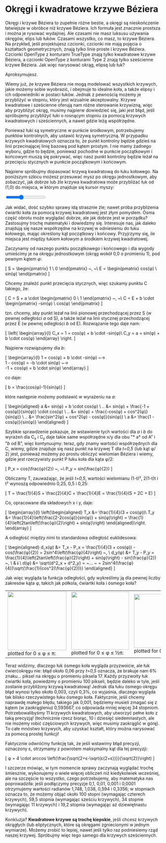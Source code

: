 # Okręgi i kwadratowe krzywe Béziera

Okręgi i krzywe Béziera to zupełnie różne bestie, a okręgi są nieskończenie łatwiejsze w obróbce niż krzywe Béziera. Ich formuła jest znacznie prostsza i można je rysować wydajniej. Ale czasami nie masz luksusu używania okręgów, elips lub łuków. Czasami wszystko, co masz, to krzywe Béziera. Na przykład, jeśli projektujesz czcionki, czcionki nie mają pojęcia o kształtach geometrycznych, znają tylko linie proste i krzywe Béziera. Czcionki OpenType z konturami TrueType znają tylko kwadratowe krzywe Béziera, a czcionki OpenType z konturami Type 2 znają tylko sześcienne krzywe Béziera. Jak więc narysować okrąg, elipsę lub łuk?

Aproksymujesz.

Wiemy już, że krzywe Béziera nie mogą modelować wszystkich krzywych, jakie możemy sobie wyobrazić, i obejmuje to idealne koła, a także elipsy i ich odpowiedniki w postaci łuków. Jednak z pewnością możemy je przybliżyć w stopniu, który jest wizualnie akceptowalny. Krzywe kwadratowe i sześcienne oferują nam różne sterowanie krzywizną, więc aby przybliżyć okrąg, musimy najpierw dowiedzieć się, jaki jest błąd, jeśli spróbujemy przybliżyć łuki o rosnącym stopniu za pomocą krzywych kwadratowych i sześciennych, a nawet gdzie leżą współrzędne.

Ponieważ łuki są symetryczne w punkcie środkowym, potrzebujemy punktów kontrolnych, aby ustawić krzywą symetryczną. W przypadku krzywych kwadratowych oznacza to, że punkt kontrolny będzie gdzieś na linii przecinającej linię bazową pod kątem prostym. I nie mamy żadnego wyboru, gdzie to będzie, ponieważ pochodne w punkcie początkowym i końcowym muszą się pokrywać, więc nasz punkt kontrolny będzie leżał na przecięciu stycznych w punkcie początkowym i końcowym.

Najpierw spróbujmy dopasować krzywą kwadratową do łuku kołowego. Na poniższym szkicu możesz przesuwać mysz po okręgu jednostkowym, aby zobaczyć, jak dobrze lub źle krzywa kwadratowa może przybliżać łuk od (1,0) do miejsca, w którym znajduje się kursor myszy:

<graphics-element title="Przybliżenie łuku kwadratową krzywą Béziera" width="400" height="400" src="./arc-approximation.js">
  <input type="range" min="-3.1415" max="3.1415" step="0.01" value="-0.7854" class="slide-control">
</graphics-element>

Jak widać, dość szybko sprawy idą strasznie źle; nawet próba przybliżenia ćwiartki koła za pomocą krzywej kwadratowej jest złym pomysłem. Ósma część obrotu może wyglądać dobrze, ale jak dobrze jest w porządku? Zastosujmy trochę matematyki i dowiedzmy się. Interesuje nas, jak daleko znajdują się nasze współrzędne na krzywej w odniesieniu do łuku kołowego, mając określony kąt początkowy i końcowy. Przyjrzymy się, ile miejsca jest między łukiem kołowym a środkiem krzywej kwadratowej.

Zaczynamy od naszego punktu początkowego i końcowego i dla wygody umieścimy je na okręgu jednostkowym (okrąg wokół 0,0 o promieniu 1), pod pewnym kątem *φ*:

\[
  S = \begin{pmatrix} 1 \\ 0 \end{pmatrix} ~, ~\  E = \begin{pmatrix} cos(φ) \\ sin(φ) \end{pmatrix}
\]

Chcemy znaleźć punkt przecięcia stycznych, więc szukamy punktu C takiego, że:

\[
  C = S + a \cdot \begin{pmatrix} 0 \\ 1 \end{pmatrix} ~, ~\ C = E + b \cdot \begin{pmatrix} -sin(φ) \\ cos(φ) \end{pmatrix}
\]

tzn. chcemy, aby punkt leżał na linii pionowej przechodzącej przez S (w pewnej odległości *a* od S), a także leżał na linii stycznej przechodzącej przez E (w pewnej odległości *b* od E). Rozwiązanie tego daje nam:

\[
  \left\{ \begin{array}{l}
    C_x = 1 = cos(φ) + b \cdot -sin(φ)\\
    C_y = a = sin(φ) + b \cdot cos(φ)
  \end{array} \right.
\]

Najpierw rozwiązujemy dla *b*:

\[
  \begin{array}{l}
    1 = cos(φ) + b \cdot -sin(φ) ~→ \
    1 - cos(φ) = -b \cdot sin(φ) ~→ \
    -1 + cos(φ) = b \cdot sin(φ)
  \end{array}
\]

co daje:

\[
  b = \frac{cos(φ)-1}{sin(φ)}
\]

które następnie możemy podstawić w wyrażeniu na *a*:

\[
  \begin{aligned}
    a &= sin(φ) + b \cdot cos(φ) \\
    .. &= sin(φ) + \frac{-1 + cos(φ)}{sin(φ)} \cdot cos(φ) \\
    .. &= sin(φ) + \frac{-cos(φ) + cos^2(φ)}{sin(φ)} \\
    .. &= \frac{sin^2(φ) + cos^2(φ) - cos(φ)}{sin(φ)} \\
    a &= \frac{1 - cos(φ)}{sin(φ)}
  \end{aligned}
\]

Szybkie sprawdzenie pokazuje, że wstawienie tych wartości dla *a* i *b* do wyrażeń dla C<sub>x</sub> i C<sub>y</sub> daje takie same współrzędne x/y dla obu "* a* od A” i "*b* od B”, więc kontynuujmy: teraz, gdy znamy wartości współrzędnych dla C, wiemy, gdzie znajduje się nasz punkt na krzywej T dla *t=0,5* (lub kąt φ/ 2) jest, ponieważ możemy po prostu obliczyć wielomian Béziera i wiemy, gdzie jest rzeczywisty punkt P łuku koła dla kąta φ/2:

\[
  P_x = cos(\frac{φ}{2}) ~, ~\  P_y = sin(\frac{φ}{2})
\]

Obliczamy T, zauważając, że jeśli *t=0,5*, wartości wielomianu (1-t)², 2(1-t)t i t² wynoszą odpowiednio 0,25, 0,5 i 0,25:

\[
  T = \frac{1}{4}S + \frac{2}{4}C + \frac{1}{4}E = \frac{1}{4}(S + 2C + E)
\]

Co, opracowane dla składowych x i y, daje:

\[
  \begin{array}{l}
    \left\{\begin{aligned}
    T_x &= \frac{1}{4}(3 + cos(φ))\\
    T_y &= \frac{1}{4}\left(\frac{2-2cos(φ)}{sin(φ)} + sin(φ)\right)
         = \frac{1}{4}\left(2tan\left(\frac{φ}{2}\right) + sin(φ)\right)
    \end{aligned}\right.
  \end{array}
\]

A odległość między nimi to standardowa odległość euklidesowa:

\[
  \begin{aligned}
    d_x(φ) &= T_x - P_x = \frac{1}{4}(3 + cos(φ)) - cos(\frac{φ}{2}) = 2sin^4\left(\frac{φ}{4}\right) ~, \\
    d_y(φ) &= T_y - P_y = \frac{1}{4}\left(2tan\left(\frac{φ}{2}\right) + sin(φ)\right) - sin(\frac{φ}{2}) ~, \\
    &⇓\\
    d(φ) &= \sqrt{d^2_x + d^2_y} = ~... ~ = 2sin^4(\frac{φ}{4})\sqrt{\frac{1}{cos^2(\frac{φ}{2})}}
  \end{aligned}
\]

Jak więc wygląda ta funkcja odległości, gdy wykreślimy ją dla pewnej liczby zakresów kąta φ, takich jak półkola, ćwiartki koła i ósmego koła?

<table><tbody><tr><td>
  <img src="images/arc-q-pi.gif" height="190"/>
  plotted for 0 ≤ φ ≤ π:
</td><td>
  <img src="images/arc-q-pi2.gif" height="187"/>
  plotted for 0 ≤ φ ≤ ½π:
</td><td>
  <a href="https://www.wolframalpha.com/input/?i=plot+sqrt%28%281%2F4+*+%28sin%28x%29+%2B+2tan%28x%2F2%29%29+-+sin%28x%2F2%29%29%5E2+%2B+%282sin%5E4%28x%2F4%29%29%5E2%29+for+0+%3C%3D+x+%3C%3D+pi%2F4">
    <img src="images/arc-q-pi4.gif" height="174"/>
  </a>
  plotted for 0 ≤ φ ≤ ¼π:
</td></tr></tbody></table>

Teraz widzimy, dlaczego łuk ósmego koła wygląda przyzwoicie, ale łuk ćwierćokręgu nie: błąd około 0,06 przy *t=0,5* oznacza, że brakuje nam 6% znaku... piksel na okręgu o promieniu piksela 17. Każdy przyzwoity łuk ćwiartki koła, powiedzmy o promieniu 100 pikseli, będzie daleko w tyle, jeśli zostanie przybliżony krzywą kwadratową! Jednak dla łuku ósmego okręgu błąd wynosi tylko około 0,003, czyli 0,3%, co wyjaśnia, dlaczego wygląda tak blisko rzeczywistego łuku ósmego koła. Faktycznie, jeśli chcemy naprawdę małego błędu, takiego jak 0,001, będziemy musieli zmagać się z kątem (w zaokrągleniu) 0,593667, co odpowiada mniej więcej 34 stopniom. Potrzebowalibyśmy 11 krzywych kwadratowych, aby utworzyć pełne koło z taką precyzją! (technicznie rzecz biorąc, 10 i dziesięć siedemnastych, ale nie możemy robić częściowych krzywych, więc musimy zaokrąglić w górę). To całe mnóstwo krzywych, aby uzyskać kształt, który można narysować za pomocą prostej funkcji!

Faktycznie odwróćmy funkcję tak, że jeśli wstawimy błąd precyzji, oznaczony ε, otrzymamy z powrotem maksymalny kąt dla tej precyzji:

\[
  φ = 4 \cdot arccos \left(\frac{\sqrt{2+ε-\sqrt{ε(2+ε)}}}{\sqrt{2}}\right)
\]

I szczerze mówiąc, w tym momencie sprawy zaczynają wyglądać trochę śmiesznie, wykonujemy o wiele więcej obliczeń niż kiedykolwiek wcześniej, ale na szczęście to wszystko, czego potrzebujemy, 
aby matematyka nas poprowadziła: jeśli podłączymy precyzje 0,1, 0,01, 0,001 i 0,0001 otrzymujemy wartości radianów 1,748, 1,038, 0,594 i 0,3356; w stopniach oznacza to, że możemy objąć około 100 stopni (wymagając czterech krzywych), 59,5 stopnia (wymagając sześciu krzywych), 34 stopnie (wymagając 11 krzywych) i 19,2 stopnia (wymagając aż dziewiętnastu krzywych).

Konkluzja? **Kwadratowe krzywe są trochę kiepskie**, jeśli chcesz krzywych okrągłych (lub eliptycznych, które są okręgami zgniecionymi w jednym wymiarze). Możemy zrobić to lepiej, nawet jeśli tylko raz podniesiemy rząd naszej krzywej. Spróbujmy więc tego samego dla krzywych sześciennych.